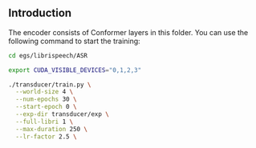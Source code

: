 ## Introduction

The encoder consists of Conformer layers in this folder. You can use the
following command to start the training:

```bash
cd egs/librispeech/ASR

export CUDA_VISIBLE_DEVICES="0,1,2,3"

./transducer/train.py \
  --world-size 4 \
  --num-epochs 30 \
  --start-epoch 0 \
  --exp-dir transducer/exp \
  --full-libri 1 \
  --max-duration 250 \
  --lr-factor 2.5 \
```
